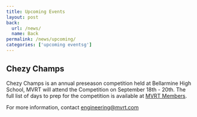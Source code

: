 ```yaml
---
title: Upcoming Events
layout: post
back:
  url: /news/
  name: Back
permalink: /news/upcoming/
categories: ['upcoming eventsg']
---
```


## Chezy Champs

Chezy Champs is an annual preseason competition held at
Bellarmine High School, MVRT will attend the Competition
on September 18th - 20th. The full list of days to prep
for the competition is available at <a href = "/members/">MVRT Members</a>.

For more information, contact engineering@mvrt.com
